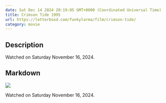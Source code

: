 ```yaml
---
date: Sat Dec 14 2024 20:19:05 GMT+0000 (Coordinated Universal Time)
title: Crimson Tide 1995
url: https://letterboxd.com/funkylarma/film/crimson-tide/
category: movie
---
```

## Description
 Watched on Saturday November 16, 2024. 

## Markdown
![](https://a.ltrbxd.com/resized/film-poster/4/7/4/7/2/47472-crimson-tide-0-600-0-900-crop.jpg?v=07d0e0d0aa)

Watched on Saturday November 16, 2024.
